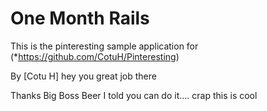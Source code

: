 # One Month Rails

This is the pinteresting sample application for (*https://github.com/CotuH/Pinteresting)

By [Cotu H]
hey you great job there

Thanks Big Boss Beer
I told you can do it....
crap this is cool